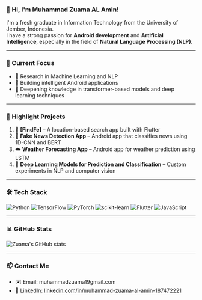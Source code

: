 ### 👋 Hi, I'm Muhammad Zuama AL Amin!

I'm a fresh graduate in Information Technology from the University of Jember, Indonesia.  
I have a strong passion for **Android development** and **Artificial Intelligence**, especially in the field of **Natural Language Processing (NLP)**.

---

### 💼 Current Focus
- 🔬 Research in Machine Learning and NLP
- 📱 Building intelligent Android applications
- 📖 Deepening knowledge in transformer-based models and deep learning techniques

---

### 🚀 Highlight Projects
1. 🔎 **[FindFe]** – A location-based search app built with Flutter
2. 📰 **Fake News Detection App** – Android app that classifies news using 1D-CNN and BERT
3. ☁️ **Weather Forecasting App** – Android app for weather prediction using LSTM
4. 🧠 **Deep Learning Models for Prediction and Classification** – Custom experiments in NLP and computer vision

---

### 🛠️ Tech Stack
![Python](https://img.shields.io/badge/-Python-333?style=flat&logo=python)
![TensorFlow](https://img.shields.io/badge/-TensorFlow-333?style=flat&logo=tensorflow)
![PyTorch](https://img.shields.io/badge/-PyTorch-333?style=flat&logo=pytorch)
![scikit-learn](https://img.shields.io/badge/-Scikit_Learn-333?style=flat&logo=scikit-learn)
![Flutter](https://img.shields.io/badge/-Flutter-333?style=flat&logo=flutter)
![JavaScript](https://img.shields.io/badge/-JavaScript-333?style=flat&logo=javascript)

---

### 📊 GitHub Stats
![Zuama's GitHub stats](https://github-readme-stats.vercel.app/api?username=zuamaamin&show_icons=true&theme=tokyonight)

---

### 📫 Contact Me
- ✉️ Email: muhammadzuama19gmail.com  
- 💼 LinkedIn: [linkedin.com/in/muhammad-zuama-al-amin-187472221](https://www.linkedin.com/in/muhammad-zuama-al-amin-187472221/)
